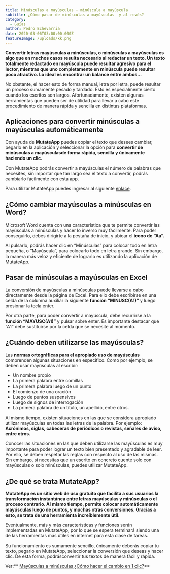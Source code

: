 ```yaml
---
title: Minúsculas a mayúsculas - minúscula a mayúscula
subtitle: ¿Cómo pasar de minúsculas a mayúsculas  y al revés?
category:
  - Guías
author: Pedro Echevarria
date: 2020-03-06T03:00:00.000Z
featureImage: /uploads/kk.png
---
```

**Convertir letras mayúsculas a minúsculas, o minúsculas a mayúsculas es algo que en muchos casos resulta necesario al redactar un texto. Un texto totalmente redactado en mayúscula puede resultar agresivo para el lector, mientras que uno completamente en minúscula puede resultar poco atractivo. Lo ideal es encontrar un balance entre ambos...**

No obstante, el hacer esto de forma manual, letra por letra, puede resultar un proceso sumamente pesado y tardado. Esto es especialmente cierto cuando los escritos son largos. Afortunadamente, existen algunas herramientas que pueden ser de utilidad para llevar a cabo este procedimiento de manera rápida y sencilla en distintas plataformas.

## Aplicaciones para convertir minúsculas a mayúsculas automáticamente

Con ayuda de **MutateApp** puedes copiar el texto que desees cambiar, pegarlo en la aplicación y seleccionar la opción para **convertir de minúsculas a mayúsculasde forma rápida, sencilla y únicamente haciendo un clic.**

Con MutateApp podrás convertir a mayúsculas el número de palabras que necesites, sin importar que tan largo sea el texto a convertir, podrás cambiarlo fácilmente con esta app.

Para utilizar MutateApp puedes ingresar al siguiente [enlace](https://mutateapp.com/).

## ¿Cómo cambiar mayúsculas a minúsculas en Word?

Microsoft Word cuenta con una característica que te permite convertir las mayúsculas a minúsculas y hacer lo inverso muy fácilmente. Para poder conseguirlo, debes dirigirte a la pestaña de inicio, y ubicar el **ícono de “Aa”.**

Al pulsarlo, podrás hacer clic en “Minúsculas” para colocar todo en letra pequeña, o “Mayúscula”, para colocarlo todo en letra grande. Sin embargo, la manera más veloz y eficiente de lograrlo es utilizando la aplicación de MutateApp.

## Pasar de minúsculas a mayúsculas en Excel

La conversión de mayúsculas a minúsculas puede llevarse a cabo directamente desde la página de Excel. Para ello debe escribirse en una celda de la columna auxiliar la siguiente **función “MINUSC(A1)”** y luego presionar la tecla enter.

Por otra parte, para poder convertir a mayúscula, debe recurrirse a la **función “MAYUSC(A1)”** y pulsar sobre enter. Es importante destacar que “A1” debe sustituirse por la celda que se necesite al momento.

## ¿Cuándo deben utilizarse las mayúsculas?

Las **normas ortográficas para el apropiado uso de mayúsculas** comprenden algunas situaciones en específico. Como por ejemplo, se deben usar mayúsculas al escribir: 

* Un nombre propio
* La primera palabra entre comillas
* La primera palabra luego de un punto
* El comienzo de una oración
* Luego de puntos suspensivos
* Luego de signos de interrogación
* La primera palabra de un título, un apellido, entre otros.

Al mismo tiempo, existen situaciones en las que se considera apropiado utilizar mayúsculas en todas las letras de la palabra. Por ejemplo: **Acrónimos, siglas, cabeceras de periódicos o revistas, señales de aviso, entre otros.**

Conocer las situaciones en las que deben utilizarse las mayúsculas es muy importante para poder lograr un texto bien presentado y agradable de leer. Por ello, se deben respetar las reglas con respecto al uso de las mismas. Sin embargo, si necesitas que un escrito en concreto cuente solo con mayúsculas o solo minúsculas, puedes utilizar MutateApp.

## ¿De qué se trata MutateApp?

**MutateApp es un sitio web de uso gratuito que facilita a sus usuarios la transformación instantánea entre letras mayúsculas y minúsculas o el proceso contrario. Al mismo tiempo, permite colocar automáticamente mayúsculas luego de puntos, y muchas otras conversiones. Gracias a esto, se trata de una herramienta increíblemente útil.**

Eventualmente, más y más características y funciones serán implementadas en MutateApp, por lo que se espera terminará siendo una de las herramientas más útiles en internet para esta clase de tareas.

Su funcionamiento es sumamente sencillo, únicamente deberás copiar tu texto, pegarlo en MutateApp, seleccionar la conversión que deseas y hacer clic. De esta forma, podrásconvertir tus textos de manera fácil y rápida.

Ver:** [Mayúsculas a minúsculas ¿Cómo hacer el cambio en 1 clic?](https://mutateapp.com/mayusculas-a-minusculas-como-hacer-el-cambio-en-1-clic)**

<!--EndFragment-->